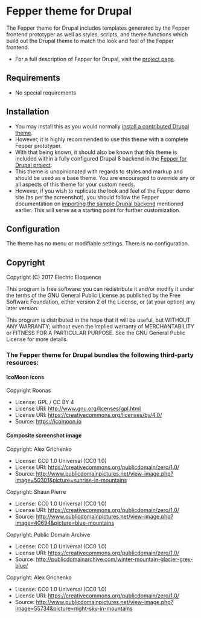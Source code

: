 # Fepper theme for Drupal

The Fepper theme for Drupal includes templates generated by the Fepper frontend 
prototyper as well as styles, scripts, and theme functions which build out the 
Drupal theme to match the look and feel of the Fepper frontend.

* For a full description of Fepper for Drupal, visit the [project page](https://github.com/electric-eloquence/fepper-drupal).

## Requirements

* No special requirements

## Installation

* You may install this as you would normally [install a contributed Drupal theme](https://www.drupal.org/getting-started/install-contrib/themes). 
* However, it is highly recommended to use this theme with a complete Fepper 
  prototyper.
* With that being known, it should also be known that this theme is included 
  within a fully configured Drupal 8 backend in the [Fepper for Drupal project](https://github.com/electric-eloquence/fepper-drupal).
* This theme is unopinionated with regards to styles and markup and should be 
  used as a base theme. You are encouraged to override any or all aspects of 
  this theme for your custom needs.
* However, if you wish to replicate the look and feel of the Fepper demo site 
  (as per the screenshot), you should follow the Fepper documentation on 
  [importing the sample Drupal backend](https://github.com/electric-eloquence/fepper-drupal#user-content-drupal-install) 
  mentioned earlier. This will serve as a starting point for further 
  customization.

## Configuration

The theme has no menu or modifiable settings. There is no configuration.

## Copyright

Copyright (C) 2017  Electric Eloquence

This program is free software: you can redistribute it and/or modify
it under the terms of the GNU General Public License as published by
the Free Software Foundation, either version 2 of the License, or
(at your option) any later version.

This program is distributed in the hope that it will be useful,
but WITHOUT ANY WARRANTY; without even the implied warranty of
MERCHANTABILITY or FITNESS FOR A PARTICULAR PURPOSE. See the
GNU General Public License for more details.

### The Fepper theme for Drupal bundles the following third-party resources:

#### IcoMoon icons

Copyright Roonas

* License: GPL / CC BY 4
* License URI: http://www.gnu.org/licenses/gpl.html
* License URI: https://creativecommons.org/licenses/by/4.0/
* Source: https://icomoon.io

#### Composite screenshot image

Copyright: Alex Grichenko

* License: CC0 1.0 Universal (CC0 1.0)
* License URI: https://creativecommons.org/publicdomain/zero/1.0/
* Source: http://www.publicdomainpictures.net/view-image.php?image=50301&picture=sunrise-in-mountains

Copyright: Shaun Pierre

* License: CC0 1.0 Universal (CC0 1.0)
* License URI: https://creativecommons.org/publicdomain/zero/1.0/
* Source: http://www.publicdomainpictures.net/view-image.php?image=40694&picture=blue-mountains

Copyright: Public Domain Archive

* License: CC0 1.0 Universal (CC0 1.0)
* License URI: https://creativecommons.org/publicdomain/zero/1.0/
* Source: http://publicdomainarchive.com/winter-mountain-glacier-grey-blue/

Copyright: Alex Grichenko

* License: CC0 1.0 Universal (CC0 1.0)
* License URI: https://creativecommons.org/publicdomain/zero/1.0/
* Source: http://www.publicdomainpictures.net/view-image.php?image=55734&picture=night-sky-in-mountains
